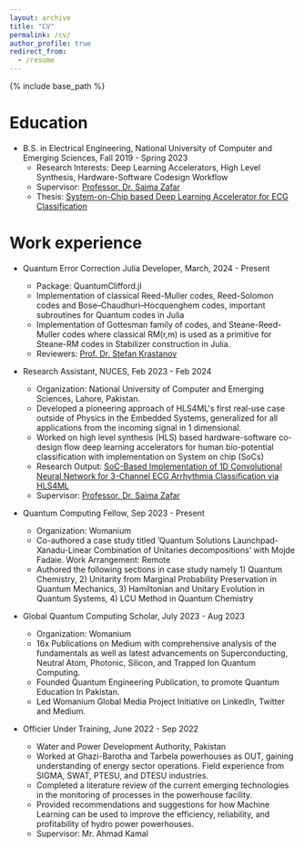 ```yaml
---
layout: archive
title: "CV"
permalink: /cv/
author_profile: true
redirect_from:
  - /resume
---
```


{% include base_path %}

Education
======
* B.S. in Electrical Engineering, National University of Computer and Emerging Sciences, Fall 2019 - Spring 2023
  * Research Interests: Deep Learning Accelerators, High Level Synthesis, Hardware-Software Codesign Workflow
  * Supervisor: [Professor. Dr. Saima Zafar](https://lhr.nu.edu.pk/ee/facultyProfile/4198)
  * Thesis: [System-on-Chip based Deep Learning Accelerator for ECG Classification](https://drive.google.com/file/d/1Hf5TzoBrv4sndfoux04q8yrBUtrl11RA/view?usp=sharing)
 
Work experience
======
* Quantum Error Correction Julia Developer, March, 2024 - Present
  * Package: QuantumClifford.jl
  * Implementation of classical Reed-Muller codes, Reed-Solomon codes and Bose–Chaudhuri–Hocquenghem
codes, important subroutines for Quantum codes in Julia
  * Implementation of Gottesman family of codes, and Steane-Reed-Muller codes where classical RM(r,m)
is used as a primitive for Steane-RM codes in Stabilizer construction in Julia.
  * Reviewers: [Prof. Dr. Stefan Krastanov](https://blog.krastanov.org/staticprerenders/resume.html)

* Research Assistant, NUCES, Feb 2023 - Feb 2024
  * Organization: National University of Computer and Emerging Sciences, Lahore, Pakistan.
  * Developed a pioneering approach of HLS4ML's first real-use case outside of Physics in the Embedded Systems, generalized for all applications from the incoming signal in 1 dimensional.
  * Worked on high level synthesis (HLS) based hardware-software co-design flow deep learning accelerators for human bio-potential classification with implementation on System on chip (SoCs)
  * Research Output: [SoC-Based Implementation of 1D Convolutional Neural Network for 3-Channel ECG Arrhythmia Classification via HLS4ML](https://ieeexplore.ieee.org/document/10399904)
  * Supervisor: [Professor. Dr. Saima Zafar](https://lhr.nu.edu.pk/ee/facultyProfile/4198)

* Quantum Computing Fellow, Sep 2023 - Present
   * Organization: Womanium
   * Co-authored a case study titled ’Quantum Solutions Launchpad-Xanadu-Linear Combination of Unitaries decompositions’ with Mojde Fadaie. Work Arrangement: Remote
   * Authored the following sections in case study namely 1) Quantum Chemistry, 2) Unitarity from Marginal Probability Preservation in Quantum Mechanics, 3) Hamiltonian and Unitary Evolution in Quantum Systems, 4) LCU Method in Quantum Chemistry

* Global Quantum Computing Scholar, July 2023 - Aug 2023
  * Organization: Womanium
  * 16x Publications on Medium with comprehensive analysis of the fundamentals as well as latest advancements on Superconducting, Neutral Atom, Photonic, Silicon, and Trapped Ion Quantum Computing.
  * Founded Quantum Engineering Publication, to promote Quantum Education In Pakistan.
  * Led Womanium Global Media Project Initiative on LinkedIn, Twitter and Medium.

* Officier Under Training, June 2022 - Sep 2022
  * Water and Power Development Authority, Pakistan
  * Worked at Ghazi-Barotha and Tarbela powerhouses as OUT, gaining understanding of energy sector operations. Field experience from SIGMA, SWAT, PTESU, and DTESU industries.
  * Completed a literature review of the current emerging technologies in the monitoring of processes in the powerhouse facility.
  * Provided recommendations and suggestions for how Machine Learning can be used to improve the efficiency, reliability, and profitability of hydro power powerhouses.
  * Supervisor: Mr. Ahmad Kamal
